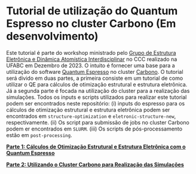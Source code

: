 # Tutorial de utilização do Quantum Espresso no cluster Carbono (**Em desenvolvimento**)

Este tutorial é parte do workshop ministrado pelo [Grupo de Estrutura Eletrônica e Dinâmica Atomística Interdisciplinar](https://geedai.pesquisa.ufabc.edu.br/) no CCC realizado na UFABC em Dezembro de 2023. O intuito é fornecer uma base para a utilização do software [Quantum Espresso](https://www.quantum-espresso.org/) no cluster [Carbono](https://ccm.propes.ufabc.edu.br/equipamentos/). O tutorial será divido em duas partes, a primeira consiste em um tutorial de como utilizar o QE para cálculos de otimização estrutural e estrutura eletrônica. Já a segunda parte é focada na utilização do cluster para a realização das simulações. Todos os inputs e scripts utilizados para realizar este tutorial podem ser encontrados neste repositório: (i) inputs do espresso para os cálculos de otimização estrutural e estrutura eletrônica podem ser encontrados em `structure-optimization` e `eletronic-structure-new`, respectivamente. (ii) Os script para submissão de jobs no cluster Carbono podem er encontrados em `SLURM`. (iii) Os scripts de pós-processamento estão em `post-processing`. 

**[Parte 1: Cálculos de Otimização Estrutural e Estrutura Eletrônica com o Quantum Espresso](./ESPRESSO.md)**

**[Parte 2: Utilizando o Cluster Carbono para Realização das Simulações](./SLURM.md)**
